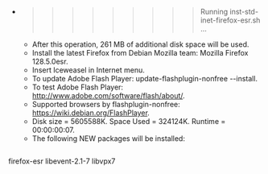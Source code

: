 * >>>>>>>>> Running inst-std-inet-firefox-esr.sh ...
  * After this operation, 261 MB of additional disk space will be used.
  * Install the latest Firefox from Debian Mozilla team: Mozilla Firefox 128.5.0esr.
  * Insert Iceweasel in Internet menu.
  * To update Adobe Flash Player: update-flashplugin-nonfree --install.
  * To test Adobe Flash Player: http://www.adobe.com/software/flash/about/.
  * Supported browsers by flashplugin-nonfree: https://wiki.debian.org/FlashPlayer.
  * Disk size = 5605588K. Space Used = 324124K. Runtime = 00:00:00:07.
  * The following NEW packages will be installed:
  ```bash
firefox-esr libevent-2.1-7 libvpx7
  ```
